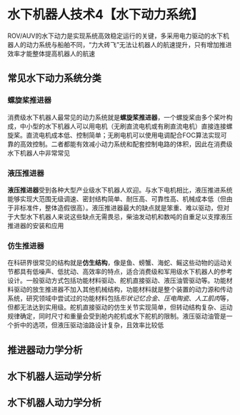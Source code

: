# 水下机器人技术4【水下动力系统】

ROV/AUV的水下动力是实现系统高效稳定运行的关键，多采用电力驱动的水下机器人的动力系统与船舶不同，“力大砖飞”无法让机器人的航速提升，只有增加推进效率才能整体提高机器人的航速

## 常见水下动力系统分类

### 螺旋桨推进器

消费级水下机器人最常见的动力系统就是**螺旋桨推进器**，一个螺旋桨由多个桨叶构成，中小型的水下机器人可以用电机（无刷直流电机或有刷直流电机）直接连接螺旋桨。直流电机成本低、控制简单；无刷电机可以使用电调配合FOC算法实现可靠的高效控制。二者都能有效减小动力系统和配套控制电路的体积，因此在消费级水下机器人中非常常见

### 液压推进器

**液压推进器**受到各种大型产业级水下机器人欢迎。与水下电机相比，液压推进系统能够实现大范围无级调速、密封结构简单、耐压高、可靠性高、机械成本低（但由于非标准件，整体造假很高）。液压推进器最大的缺点就是笨重、难以驱动，但对于大型水下机器人来说这些缺点无需畏忌，柴油发动机和数吨的自重足以支撑液压推进器的安装和应用

### 仿生推进器

在科研界很常见的结构就是**仿生结构**，像是鱼、螃蟹、海蛇、鳐这些动物的运动关节都具有低噪声、低扰动、高效率的特点，适合消费级和军用级水下机器人的参考设计。一般驱动方式包括功能材料驱动、舵机直接驱动、液压油管驱动等。功能材料驱动的放生推进器不加入其他机械结构，功能材料就是整个装置的动力源和传动系统，研究领域中尝试过的功能材料包括*形状记忆合金*、*压电陶瓷*、*人工肌肉*等，但都无法达到实用级。舵机直接驱动的仿生关节实现简单，但转动结构复杂、运动规律确定，同时尺寸和重量会受到舱内舵机或水下舵机的限制。液压驱动油管是一个折中的选项，但液压驱动油路设计复杂，且效率比较低

## 推进器动力学分析









## 水下机器人运动学分析









## 水下机器人动力学分析
